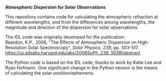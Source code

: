 ****Atmospheric Dispersion for Solar Observations****

This repository contains code for calculating the atmospheric refraction at different wavelengths, and from the differences among wavelengths, the magnitude and direction of the dispersion for solar observations.

The IDL code was originally developed for the publication:<BR>
Reardon, K.P., 2006, "The Effects of Atmospheric Dispersion on High-Resolution Solar Spectroscopy", _Solar Physics_, *239*, pp. 503-517.<BR>
https://ui.adsabs.harvard.edu/abs/2006SoPh..239..503R/abstract

The Python code is based on the IDL code, thanks to work by Katie Lee and Ryan Hofmann. One significant change in the Python version is the means of calculating the solar position/ephemeris.
